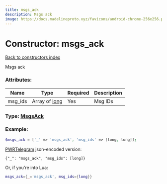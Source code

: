 ```yaml
---
title: msgs_ack
description: Msgs ack
image: https://docs.madelineproto.xyz/favicons/android-chrome-256x256.png
---
```

# Constructor: msgs\_ack  
[Back to constructors index](index.md)



Msgs ack

### Attributes:

| Name     |    Type       | Required | Description |
|----------|---------------|----------|-------------|
|msg\_ids|Array of [long](../types/long.md) | Yes|Msg IDs|



### Type: [MsgsAck](../types/MsgsAck.md)


### Example:

```php
$msgs_ack = ['_' => 'msgs_ack', 'msg_ids' => [long, long]];
```  

[PWRTelegram](https://pwrtelegram.xyz) json-encoded version:

```
{"_": "msgs_ack", "msg_ids": [long]}
```


Or, if you're into Lua:

```lua
msgs_ack={_='msgs_ack', msg_ids={long}}

```


